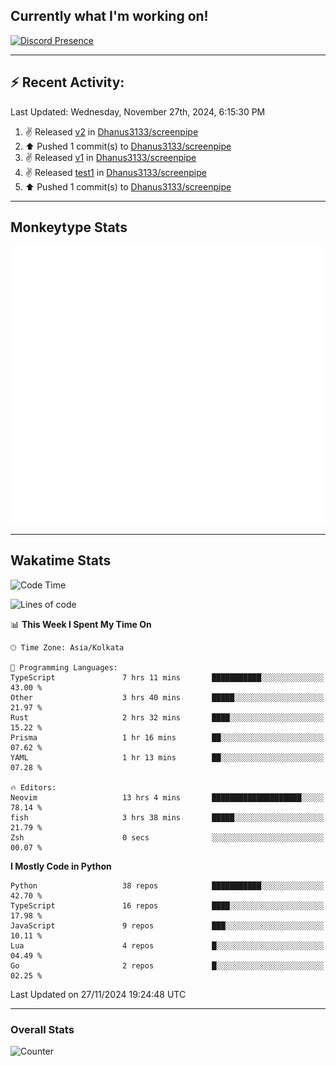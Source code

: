 ## Currently what I'm working on!
[![Discord Presence](https://lanyard.cnrad.dev/api/534981034400284712)](https://discord.com/users/534981034400284712)

---

## :zap: Recent Activity:
<!--RECENT_ACTIVITY:last_update-->
Last Updated: Wednesday, November 27th, 2024, 6:15:30 PM
<!--RECENT_ACTIVITY:last_update_end-->
<!--RECENT_ACTIVITY:start-->
1. ✌️ Released [v2](https://github.com/Dhanus3133/screenpipe/releases/tag/v2) in [Dhanus3133/screenpipe](https://github.com/Dhanus3133/screenpipe)<br>
2. ⬆️ Pushed 1 commit(s) to [Dhanus3133/screenpipe](https://github.com/Dhanus3133/screenpipe)<br>
3. ✌️ Released [v1](https://github.com/Dhanus3133/screenpipe/releases/tag/v1) in [Dhanus3133/screenpipe](https://github.com/Dhanus3133/screenpipe)<br>
4. ✌️ Released [test1](https://github.com/Dhanus3133/screenpipe/releases/tag/test1) in [Dhanus3133/screenpipe](https://github.com/Dhanus3133/screenpipe)<br>
5. ⬆️ Pushed 1 commit(s) to [Dhanus3133/screenpipe](https://github.com/Dhanus3133/screenpipe)<br>
<!--RECENT_ACTIVITY:end-->

---

## Monkeytype Stats
<a href="https://monkeytype.com/profile/dhanus">
  <img src="https://raw.githubusercontent.com/Dhanus3133/Dhanus3133/monkeytype/monkeytype-lb.svg" alt="Monkeytype Profile" />
</a>

---

## Wakatime Stats
<!--START_SECTION:waka-->
![Code Time](http://img.shields.io/badge/Code%20Time-2%2C370%20hrs%2048%20mins-blue)

![Lines of code](https://img.shields.io/badge/From%20Hello%20World%20I%27ve%20Written-5.5%20million%20lines%20of%20code-blue)

📊 **This Week I Spent My Time On** 

```text
🕑︎ Time Zone: Asia/Kolkata

💬 Programming Languages: 
TypeScript               7 hrs 11 mins       ███████████░░░░░░░░░░░░░░   43.00 % 
Other                    3 hrs 40 mins       █████░░░░░░░░░░░░░░░░░░░░   21.97 % 
Rust                     2 hrs 32 mins       ████░░░░░░░░░░░░░░░░░░░░░   15.22 % 
Prisma                   1 hr 16 mins        ██░░░░░░░░░░░░░░░░░░░░░░░   07.62 % 
YAML                     1 hr 13 mins        ██░░░░░░░░░░░░░░░░░░░░░░░   07.28 % 

🔥 Editors: 
Neovim                   13 hrs 4 mins       ████████████████████░░░░░   78.14 % 
fish                     3 hrs 38 mins       █████░░░░░░░░░░░░░░░░░░░░   21.79 % 
Zsh                      0 secs              ░░░░░░░░░░░░░░░░░░░░░░░░░   00.07 % 
```

**I Mostly Code in Python** 

```text
Python                   38 repos            ███████████░░░░░░░░░░░░░░   42.70 % 
TypeScript               16 repos            ████░░░░░░░░░░░░░░░░░░░░░   17.98 % 
JavaScript               9 repos             ███░░░░░░░░░░░░░░░░░░░░░░   10.11 % 
Lua                      4 repos             █░░░░░░░░░░░░░░░░░░░░░░░░   04.49 % 
Go                       2 repos             █░░░░░░░░░░░░░░░░░░░░░░░░   02.25 % 
```




 Last Updated on 27/11/2024 19:24:48 UTC
<!--END_SECTION:waka-->
---

### Overall Stats

<img src="https://moe-counter.glitch.me/get/@Dhanus3133?theme=asoul" alt="Counter" />
